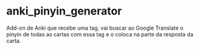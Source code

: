 # anki_pinyin_generator
Add-on de Anki que recebe uma tag, vai buscar ao Google Translate o pinyin de todas as cartas com essa tag e o coloca na parte da resposta da carta.
